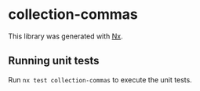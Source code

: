 # collection-commas

This library was generated with [Nx](https://nx.dev).

## Running unit tests

Run `nx test collection-commas` to execute the unit tests.
